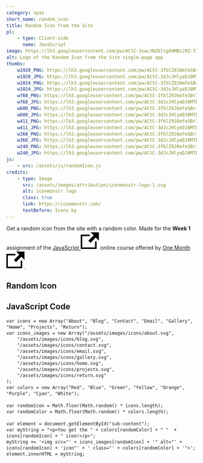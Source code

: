 ```yaml
---
category: spas
short_name: random_icon
title: Random Icon from the Site
pl:
    - type: Client-side
      name: JavaScript
image: https://lh3.googleusercontent.com/pw/ACtC-3cwLYNZbltgXHMBiiMZ-573cTdytEuzz6oaGNBBqy_swztqCwlWviOMAJw13Wj44MtG9ekTKr--jtla0Qeg0AQVeEJ-TZYGbyznCl9hCHMIL44HQpXXEETI8fRY_WhMUBCR-rIgJq5EP8aOgEW1LceB=w1200-h630-no?authuser=0
alt: Logo of the Random Icon from the Site single-page app
thumbs:
    w1920_PNG: https://lh3.googleusercontent.com/pw/ACtC-3fblZ9J6mfeSBr3FsTAY0xw--YNPcSEytwAACPzgMW2JtjWvo1dDmu2s-xAEevgw44xJ7TzmIPxx_DyE6sdAwl2GDx2G1tIvdMneC2_3IpacS9H91GsFLrj_u8zwMC9GfQRO_JJGLFd022fYFLTRERa=w355
    w1920_JPG: https://lh3.googleusercontent.com/pw/ACtC-3dJcJHlyeDJ8MTD8szp0nc0k7l4pURous96OfGKNZPfk-9nA1-8KcF9O68690C2AY11GYhnM_YD4EHHRJlNNzuMoxjekicDMq-l42F8VnmGueaQmHxJdy1NTk8FffxE0sVFQyl4W-FSI0CJaZnE2GOM=w355
    w1024_PNG: https://lh3.googleusercontent.com/pw/ACtC-3fblZ9J6mfeSBr3FsTAY0xw--YNPcSEytwAACPzgMW2JtjWvo1dDmu2s-xAEevgw44xJ7TzmIPxx_DyE6sdAwl2GDx2G1tIvdMneC2_3IpacS9H91GsFLrj_u8zwMC9GfQRO_JJGLFd022fYFLTRERa=w284
    w1024_JPG: https://lh3.googleusercontent.com/pw/ACtC-3dJcJHlyeDJ8MTD8szp0nc0k7l4pURous96OfGKNZPfk-9nA1-8KcF9O68690C2AY11GYhnM_YD4EHHRJlNNzuMoxjekicDMq-l42F8VnmGueaQmHxJdy1NTk8FffxE0sVFQyl4W-FSI0CJaZnE2GOM=w284
    w768_PNG: https://lh3.googleusercontent.com/pw/ACtC-3fblZ9J6mfeSBr3FsTAY0xw--YNPcSEytwAACPzgMW2JtjWvo1dDmu2s-xAEevgw44xJ7TzmIPxx_DyE6sdAwl2GDx2G1tIvdMneC2_3IpacS9H91GsFLrj_u8zwMC9GfQRO_JJGLFd022fYFLTRERa=w213
    w768_JPG: https://lh3.googleusercontent.com/pw/ACtC-3dJcJHlyeDJ8MTD8szp0nc0k7l4pURous96OfGKNZPfk-9nA1-8KcF9O68690C2AY11GYhnM_YD4EHHRJlNNzuMoxjekicDMq-l42F8VnmGueaQmHxJdy1NTk8FffxE0sVFQyl4W-FSI0CJaZnE2GOM=w213
    w600_PNG: https://lh3.googleusercontent.com/pw/ACtC-3fblZ9J6mfeSBr3FsTAY0xw--YNPcSEytwAACPzgMW2JtjWvo1dDmu2s-xAEevgw44xJ7TzmIPxx_DyE6sdAwl2GDx2G1tIvdMneC2_3IpacS9H91GsFLrj_u8zwMC9GfQRO_JJGLFd022fYFLTRERa=w166
    w600_JPG: https://lh3.googleusercontent.com/pw/ACtC-3dJcJHlyeDJ8MTD8szp0nc0k7l4pURous96OfGKNZPfk-9nA1-8KcF9O68690C2AY11GYhnM_YD4EHHRJlNNzuMoxjekicDMq-l42F8VnmGueaQmHxJdy1NTk8FffxE0sVFQyl4W-FSI0CJaZnE2GOM=w166
    w411_PNG: https://lh3.googleusercontent.com/pw/ACtC-3fblZ9J6mfeSBr3FsTAY0xw--YNPcSEytwAACPzgMW2JtjWvo1dDmu2s-xAEevgw44xJ7TzmIPxx_DyE6sdAwl2GDx2G1tIvdMneC2_3IpacS9H91GsFLrj_u8zwMC9GfQRO_JJGLFd022fYFLTRERa=w114
    w411_JPG: https://lh3.googleusercontent.com/pw/ACtC-3dJcJHlyeDJ8MTD8szp0nc0k7l4pURous96OfGKNZPfk-9nA1-8KcF9O68690C2AY11GYhnM_YD4EHHRJlNNzuMoxjekicDMq-l42F8VnmGueaQmHxJdy1NTk8FffxE0sVFQyl4W-FSI0CJaZnE2GOM=w114
    w360_PNG: https://lh3.googleusercontent.com/pw/ACtC-3fblZ9J6mfeSBr3FsTAY0xw--YNPcSEytwAACPzgMW2JtjWvo1dDmu2s-xAEevgw44xJ7TzmIPxx_DyE6sdAwl2GDx2G1tIvdMneC2_3IpacS9H91GsFLrj_u8zwMC9GfQRO_JJGLFd022fYFLTRERa=w100
    w360_JPG: https://lh3.googleusercontent.com/pw/ACtC-3dJcJHlyeDJ8MTD8szp0nc0k7l4pURous96OfGKNZPfk-9nA1-8KcF9O68690C2AY11GYhnM_YD4EHHRJlNNzuMoxjekicDMq-l42F8VnmGueaQmHxJdy1NTk8FffxE0sVFQyl4W-FSI0CJaZnE2GOM=w100
    w240_PNG: https://lh3.googleusercontent.com/pw/ACtC-3fblZ9J6mfeSBr3FsTAY0xw--YNPcSEytwAACPzgMW2JtjWvo1dDmu2s-xAEevgw44xJ7TzmIPxx_DyE6sdAwl2GDx2G1tIvdMneC2_3IpacS9H91GsFLrj_u8zwMC9GfQRO_JJGLFd022fYFLTRERa=w66
    w240_JPG: https://lh3.googleusercontent.com/pw/ACtC-3dJcJHlyeDJ8MTD8szp0nc0k7l4pURous96OfGKNZPfk-9nA1-8KcF9O68690C2AY11GYhnM_YD4EHHRJlNNzuMoxjekicDMq-l42F8VnmGueaQmHxJdy1NTk8FffxE0sVFQyl4W-FSI0CJaZnE2GOM=w66
js:
    - src: /assets/js/randomIcon.js
credits:
    - type: Image
      src: /assets/images/attribution/iconmonstr-logo-1.svg
      alt: iconmonstr logo
      class: true
      link: https://iconmonstr.com/
      textBefore: Icons by
---
```


Get a random icon from the site with a random color.
Made for the **Week 1** assignment of the [JavaScript <img src="/assets/images/icons/external.svg" alt="External Link" class="external-icon">](https://onemonth.com/courses/javascript) online course offered by [One Month <img src="/assets/images/icons/external.svg" alt="External Link" class="external-icon">](https://onemonth.com/).

<h2 class="my-4">Random Icon</h2>

<div id="sub-content"></div>



<h2 class="my-4">JavaScript Code</h2>

    var icons = new Array("About", "Blog", "Contact", "Email", "Gallery", "Home", "Projects", "Return");
    var icons_images = new Array("/assets/images/icons/about.svg",
        "/assets/images/icons/blog.svg",
        "/assets/images/icons/contact.svg",
        "/assets/images/icons/email.svg",
        "/assets/images/icons/gallery.svg",
        "/assets/images/icons/home.svg",
        "/assets/images/icons/projects.svg",
        "/assets/images/icons/return.svg"
    );
    var colors = new Array("Red", "Blue", "Green", "Yellow", "Orange", "Purple", "Cyan", "White");

    var randomIcon = Math.floor(Math.random() * icons.length);
    var randomColor = Math.floor(Math.random() * colors.length);

    var element = document.getElementById("sub-content");
    var myString = "<p>You get the " + colors[randomColor] + " "  + icons[randomIcon] + " icon!</p>";
    myString += '<img src="' + icons_images[randomIcon] + '" alt="' + icons[randomIcon] + 'icon"' + ' class="' + colors[randomColor] + '">';
    element.innerHTML = myString;
